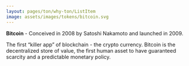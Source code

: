 ```yaml
---
layout: pages/ton/why-ton/ListItem
image: assets/images/tokens/bitcoin.svg
---
```


**Bitcoin** - Conceived in 2008 by Satoshi Nakamoto and launched in 2009.

The first “killer app” of blockchain - the crypto currency. Bitcoin is the decentralized store of value, the first human asset to have guaranteed scarcity and a predictable monetary policy.
